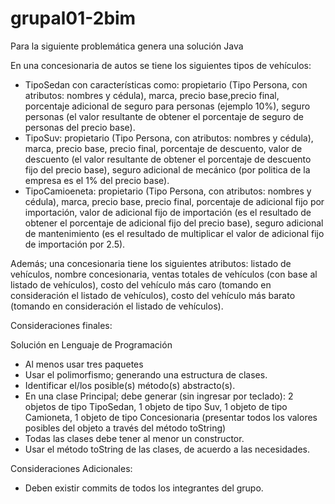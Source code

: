 # grupal01-2bim

Para la siguiente problemática genera una solución Java

En una concesionaria de autos se tiene los siguientes tipos de vehículos: 

* TipoSedan con características como: propietario (Tipo Persona, con atributos: nombres y cédula), marca, precio base,precio final, porcentaje adicional de seguro para personas (ejemplo 10%), seguro personas (el valor resultante de obtener el porcentaje de seguro de personas del precio base).
* TipoSuv: propietario (Tipo Persona, con atributos: nombres y cédula), marca, precio base, precio final, porcentaje de descuento, valor de descuento (el valor resultante de obtener el porcentaje de descuento fijo del precio base), seguro adicional de mecánico (por politica de la empresa es el 1% del precio base).
* TipoCamioeneta: propietario (Tipo Persona, con atributos: nombres y cédula), marca, precio base, precio final, porcentaje de adicional fijo por importación, valor de adicional fijo de importación (es el resultado de obtener el porcentaje de adicional fijo del precio base), seguro adicional de mantenimiento (es el resultado de multiplicar el valor de adicional fijo de importación por 2.5).


Además; una concesionaria tiene los siguientes atributos: listado de vehículos, nombre concesionaria, ventas totales de vehículos (con base al listado de vehículos), costo del vehículo más caro (tomando en consideración el listado de vehículos), costo del vehículo más barato (tomando en consideración el listado de vehículos).

Consideraciones finales:

Solución en Lenguaje de Programación

* Al menos usar tres paquetes
* Usar el polimorfismo; generando una estructura de clases. 
* Identificar el/los posible(s) método(s) abstracto(s).
* En una clase Principal; debe generar (sin ingresar por teclado): 2 objetos de tipo TipoSedan, 1 objeto de tipo Suv, 1 objeto de tipo Camioneta, 1 objeto de tipo Concesionaria (presentar todos los valores posibles del objeto a través del método toString)
* Todas las clases debe tener al menor un constructor.
* Usar el método toString de las clases, de acuerdo a las necesidades.


Consideraciones Adicionales:

* Deben existir commits de todos los integrantes del grupo.
